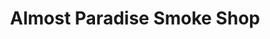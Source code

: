 ---
title: "Almost Paradise Smoke Shop"
url: /des-moines/almost-paradise-smoke-shop/
shop: tobacco
---